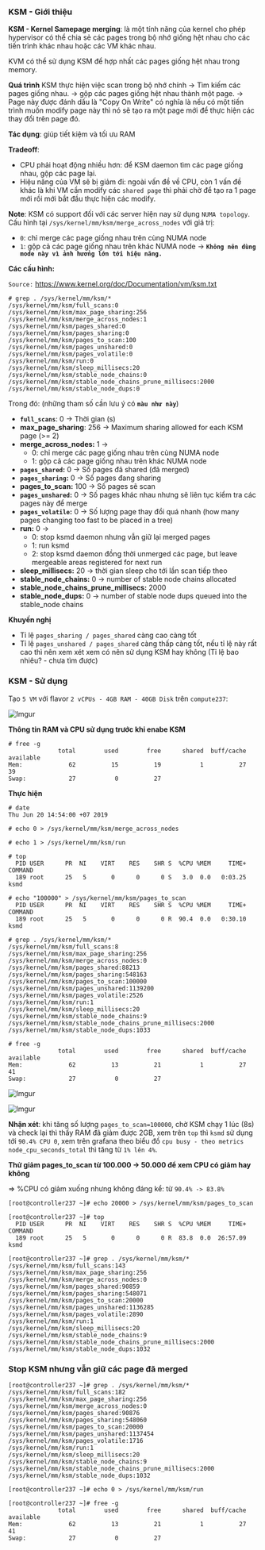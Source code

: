 
### KSM - Giới thiệu

**KSM - Kernel Samepage merging**: là một tính năng của kernel cho phép hypervisor có thể chia sẻ các pages trong bộ nhớ giống hệt nhau cho các tiến trình khác nhau hoặc các VM khác nhau.

KVM có thể sử dụng KSM để hợp nhất các pages giống hệt nhau trong memory.  

**Quá trình**
KSM thực hiện việc scan trong bộ nhớ chính -> Tìm kiếm các pages giống nhau. -> gộp các pages giống hệt nhau thành một page. -> Page này được đánh dấu là "Copy On Write" có nghĩa là nếu có một tiến trình muốn modify page này thì nó sẽ tạo ra một page mới để thực hiện các thay đổi trên page đó.

**Tác dụng**: giúp tiết kiệm và tối ưu RAM

**Tradeoff**: 
- CPU phải hoạt động nhiều hơn: để KSM daemon tìm các page giống nhau, gộp các page lại.
- Hiệu năng của VM sẽ bị giảm đi: ngoài vấn đề về CPU, còn 1 vấn đề khác là khi VM cần modify các `shared page` thì phải chờ để tạo ra 1 page mới rồi mới bắt đầu thực hiện các modify.

**Note**: KSM có support đối với các server hiện nay sử dụng `NUMA topology`. Cấu hình tại 	`/sys/kernel/mm/ksm/merge_across_nodes` với giá trị:
- `0`:  chỉ merge các page giống nhau trên cùng NUMA node
- `1`: gộp cả các page giống nhau trên khác NUMA node -> **`Không nên dùng mode này vì ảnh hưởng lớn tới hiệu năng.`**

**Các cấu hình:**

`Source:` https://www.kernel.org/doc/Documentation/vm/ksm.txt

```
# grep . /sys/kernel/mm/ksm/*                                                                                                                             
/sys/kernel/mm/ksm/full_scans:0
/sys/kernel/mm/ksm/max_page_sharing:256
/sys/kernel/mm/ksm/merge_across_nodes:1
/sys/kernel/mm/ksm/pages_shared:0
/sys/kernel/mm/ksm/pages_sharing:0
/sys/kernel/mm/ksm/pages_to_scan:100
/sys/kernel/mm/ksm/pages_unshared:0
/sys/kernel/mm/ksm/pages_volatile:0
/sys/kernel/mm/ksm/run:0
/sys/kernel/mm/ksm/sleep_millisecs:20
/sys/kernel/mm/ksm/stable_node_chains:0
/sys/kernel/mm/ksm/stable_node_chains_prune_millisecs:2000
/sys/kernel/mm/ksm/stable_node_dups:0
```

Trong đó:  (những tham số cần lưu ý có **`màu như này`**)
- **`full_scans`**: 0 -> Thời gian (s)
- **max_page_sharing**: 256 -> Maximum sharing allowed for each KSM page (>= 2)
- **merge_across_nodes:** 1 ->
	 - 0: chỉ merge các page giống nhau trên cùng NUMA node
	 - 1: gộp cả các page giống nhau trên khác NUMA node
- **`pages_shared`:** 0 -> Số pages đã shared (đã merged) 
- **`pages_sharing`:** 0 -> Số pages đang sharing
- **pages_to_scan:** 100 -> Số pages sẽ scan
- **`pages_unshared`:** 0 -> Số pages khác nhau nhưng sẽ liên tục kiểm tra các pages này để merge 
- **`pages_volatile`:** 0  -> Số lượng page thay đổi quá nhanh (how many pages changing too fast to be placed in a tree)
- **run:** 0 ->
	 - 0: stop ksmd daemon nhưng vẫn giữ lại merged pages
	 - 1: run ksmd
	 - 2: stop ksmd daemon đồng thời unmerged các page, but leave mergeable areas registered for next run 
- **sleep_millisecs:** 20 -> thời gian sleep cho tới lần scan tiếp theo
- **stable_node_chains:** 0 -> number of stable node chains allocated
- **stable_node_chains_prune_millisecs:** 2000
- **stable_node_dups:** 0 -> number of stable node dups queued into the stable_node chains

**Khuyến nghị**
- Tỉ lệ `pages_sharing / pages_shared` càng cao càng tốt
- Tỉ lệ `pages_unshared / pages_shared` càng thấp càng tốt, nếu tỉ lệ này rất cao thì nên xem xét xem có nên sử dụng KSM hay không
(Tỉ lệ bao nhiêu? - chưa tìm được)


### KSM - Sử dụng

Tạo `5 VM` với flavor `2 vCPUs - 4GB RAM - 40GB Disk` trên `compute237`:

![Imgur](https://i.imgur.com/ZdHLlWJ.png)

**Thông tin RAM và CPU sử dụng trước khi enabe KSM**
```
# free -g
              total        used        free      shared  buff/cache   available
Mem:             62          15          19           1          27          39
Swap:            27           0          27
```

**Thực hiện**
```
# date
Thu Jun 20 14:54:00 +07 2019

# echo 0 > /sys/kernel/mm/ksm/merge_across_nodes

# echo 1 > /sys/kernel/mm/ksm/run

# top
  PID USER      PR  NI    VIRT    RES    SHR S  %CPU %MEM     TIME+ COMMAND                                                                                               
  189 root      25   5       0      0      0 S   3.0  0.0   0:03.25 ksmd 

# echo "100000" > /sys/kernel/mm/ksm/pages_to_scan
  PID USER      PR  NI    VIRT    RES    SHR S  %CPU %MEM     TIME+ COMMAND                                                                                                      
  189 root      25   5       0      0      0 R  90.4  0.0   0:30.10 ksmd

# grep . /sys/kernel/mm/ksm/*
/sys/kernel/mm/ksm/full_scans:8
/sys/kernel/mm/ksm/max_page_sharing:256
/sys/kernel/mm/ksm/merge_across_nodes:0
/sys/kernel/mm/ksm/pages_shared:88213
/sys/kernel/mm/ksm/pages_sharing:548163
/sys/kernel/mm/ksm/pages_to_scan:100000
/sys/kernel/mm/ksm/pages_unshared:1139200
/sys/kernel/mm/ksm/pages_volatile:2526
/sys/kernel/mm/ksm/run:1
/sys/kernel/mm/ksm/sleep_millisecs:20
/sys/kernel/mm/ksm/stable_node_chains:9
/sys/kernel/mm/ksm/stable_node_chains_prune_millisecs:2000
/sys/kernel/mm/ksm/stable_node_dups:1033

# free -g
              total        used        free      shared  buff/cache   available
Mem:             62          13          21           1          27          41
Swap:            27           0          27
```

![Imgur](https://i.imgur.com/gxvbu3d.png)

![Imgur](https://i.imgur.com/djquGPS.png)

**Nhận xét**: khi tăng số lượng `pages_to_scan=100000`, chờ KSM chạy 1 lúc (8s) và check lại thì thấy RAM đã giảm được 2GB, xem trên `top` thì `ksmd` sử dụng tới `90.4% CPU 0`, xem trên grafana theo biểu đồ `cpu busy - theo metrics node_cpu_seconds_total` thì tăng từ `1% lên 4%`. 

**Thử giảm pages_to_scan từ 100.000 -> 50.000 để xem CPU có giảm hay không**

=> %CPU có giảm xuống nhưng không đáng kể: từ `90.4% -> 83.8%`

```
[root@controller237 ~]# echo 20000 > /sys/kernel/mm/ksm/pages_to_scan

[root@controller237 ~]# top
  PID USER      PR  NI    VIRT    RES    SHR S  %CPU %MEM     TIME+ COMMAND                                                                                                      
  189 root      25   5       0      0      0 R  83.8  0.0  26:57.09 ksmd

[root@controller237 ~]# grep . /sys/kernel/mm/ksm/*
/sys/kernel/mm/ksm/full_scans:143
/sys/kernel/mm/ksm/max_page_sharing:256
/sys/kernel/mm/ksm/merge_across_nodes:0
/sys/kernel/mm/ksm/pages_shared:90859
/sys/kernel/mm/ksm/pages_sharing:548071
/sys/kernel/mm/ksm/pages_to_scan:20000
/sys/kernel/mm/ksm/pages_unshared:1136285
/sys/kernel/mm/ksm/pages_volatile:2890
/sys/kernel/mm/ksm/run:1
/sys/kernel/mm/ksm/sleep_millisecs:20
/sys/kernel/mm/ksm/stable_node_chains:9
/sys/kernel/mm/ksm/stable_node_chains_prune_millisecs:2000
/sys/kernel/mm/ksm/stable_node_dups:1032
```

### Stop KSM nhưng vẫn giữ các page đã merged
```
[root@controller237 ~]# grep . /sys/kernel/mm/ksm/*
/sys/kernel/mm/ksm/full_scans:182
/sys/kernel/mm/ksm/max_page_sharing:256
/sys/kernel/mm/ksm/merge_across_nodes:0
/sys/kernel/mm/ksm/pages_shared:90876
/sys/kernel/mm/ksm/pages_sharing:548060
/sys/kernel/mm/ksm/pages_to_scan:20000
/sys/kernel/mm/ksm/pages_unshared:1137454
/sys/kernel/mm/ksm/pages_volatile:1716
/sys/kernel/mm/ksm/run:1
/sys/kernel/mm/ksm/sleep_millisecs:20
/sys/kernel/mm/ksm/stable_node_chains:9
/sys/kernel/mm/ksm/stable_node_chains_prune_millisecs:2000
/sys/kernel/mm/ksm/stable_node_dups:1032

[root@controller237 ~]# echo 0 > /sys/kernel/mm/ksm/run

[root@controller237 ~]# free -g
              total        used        free      shared  buff/cache   available
Mem:             62          13          21           1          27          41
Swap:            27           0          27

```
